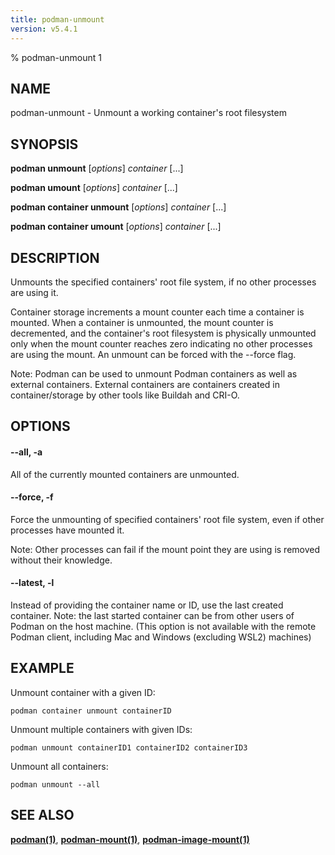 ```yaml
---
title: podman-unmount
version: v5.4.1
---
```


% podman-unmount 1

## NAME
podman\-unmount - Unmount a working container's root filesystem

## SYNOPSIS
**podman unmount** [*options*] *container* [...]

**podman umount** [*options*] *container* [...]

**podman container unmount** [*options*] *container* [...]

**podman container umount** [*options*] *container* [...]

## DESCRIPTION
Unmounts the specified containers' root file system, if no other processes
are using it.

Container storage increments a mount counter each time a container is mounted.
When a container is unmounted, the mount counter is decremented, and the
container's root filesystem is physically unmounted only when the mount
counter reaches zero indicating no other processes are using the mount.
An unmount can be forced with the --force flag.

Note: Podman can be used to unmount Podman containers as well as external containers.
External containers are containers created in container/storage by other tools like
Buildah and CRI-O.

## OPTIONS
#### **--all**, **-a**

All of the currently mounted containers are unmounted.

#### **--force**, **-f**

Force the unmounting of specified containers' root file system, even if other
processes have mounted it.

Note: Other processes can fail if the mount point they are using is removed without their knowledge.


[//]: # (BEGIN included file options/latest.md)
#### **--latest**, **-l**

Instead of providing the container name or ID, use the last created container.
Note: the last started container can be from other users of Podman on the host machine.
(This option is not available with the remote Podman client, including Mac and Windows
(excluding WSL2) machines)

[//]: # (END   included file options/latest.md)

## EXAMPLE

Unmount container with a given ID:
```
podman container unmount containerID
```

Unmount multiple containers with given IDs:
```
podman unmount containerID1 containerID2 containerID3
```

Unmount all containers:
```
podman unmount --all
```

## SEE ALSO
**[podman(1)](podman.1.md)**, **[podman-mount(1)](podman-mount.1.md)**, **[podman-image-mount(1)](podman-image-mount.1.md)**

